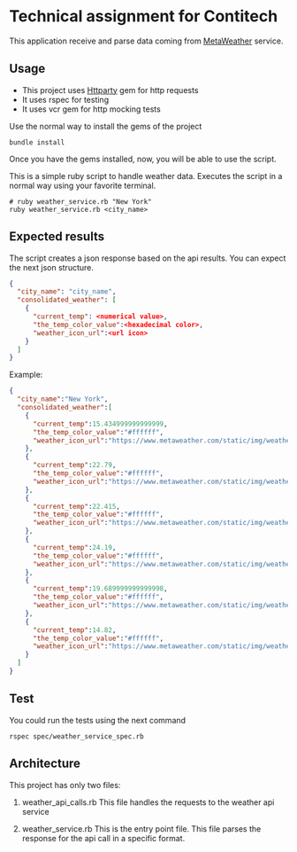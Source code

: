 # Technical assignment for Contitech

This application receive and parse data coming from [MetaWeather](https://www.metaweather.com/api/) service.
## Usage
- This project uses [Httparty](https://github.com/jnunemaker/httparty) gem for http requests
- It uses rspec for testing
- It uses vcr gem for http mocking tests

Use the normal way to install the gems of the project

```shell
bundle install
```
Once you have the gems installed, now, you will be able to use the script.

This is a simple ruby script to handle weather data. Executes the script in a normal way
using your favorite terminal. 

```shell
# ruby weather_service.rb "New York" 
ruby weather_service.rb <city_name>
```
## Expected results
The script creates a json response based on the api results. You can expect the next json structure.
```json
{
  "city_name": "city_name",
  "consolidated_weather": [
    {
      "current_temp": <numerical value>,
      "the_temp_color_value":<hexadecimal color>,
      "weather_icon_url":<url icon>
    }
  ]
}
````

Example:
```json
{
  "city_name":"New York",
  "consolidated_weather":[ 
    {
      "current_temp":15.434999999999999,
      "the_temp_color_value":"#ffffff",
      "weather_icon_url":"https://www.metaweather.com/static/img/weather/png/c.png"
    },
    {
      "current_temp":22.79,
      "the_temp_color_value":"#ffffff",
      "weather_icon_url":"https://www.metaweather.com/static/img/weather/png/s.png"
    },
    {
      "current_temp":22.415,
      "the_temp_color_value":"#ffffff",
      "weather_icon_url":"https://www.metaweather.com/static/img/weather/png/lr.png"
    },
    {
      "current_temp":24.19,
      "the_temp_color_value":"#ffffff",
      "weather_icon_url":"https://www.metaweather.com/static/img/weather/png/lr.png"
    },
    {
      "current_temp":19.689999999999998,
      "the_temp_color_value":"#ffffff",
      "weather_icon_url":"https://www.metaweather.com/static/img/weather/png/hr.png"
    },
    {
      "current_temp":14.82,
      "the_temp_color_value":"#ffffff",
      "weather_icon_url":"https://www.metaweather.com/static/img/weather/png/lc.png"
    }
  ]
}
```
## Test
You could run the tests using the next command

```shell
rspec spec/weather_service_spec.rb
```

## Architecture
This project has only two files:
  1. weather_api_calls.rb 
    This file handles the requests to the weather api service

  2. weather_service.rb 
    This is the entry point file. This file parses the response for the api call in a 
    specific format.
